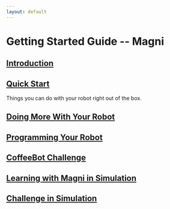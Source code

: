 ```yaml
---
layout: default
---
```


# Getting Started Guide -- Magni

## [Introduction](introduction)

## [Quick Start](ix_quick_start)

Things you can do with your robot right out of the box.

##	[Doing More With Your Robot](ix_doing_more)


##	[Programming Your Robot](ix_programming)


##	[CoffeeBot Challenge](ix_coffeebot)


##	[Learning with Magni in Simulation](ix_simulation1)


##	[Challenge in Simulation](ix_simulation2)
